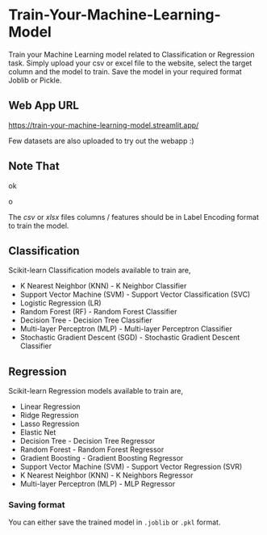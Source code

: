 # Train-Your-Machine-Learning-Model
Train your Machine Learning model related to Classification or Regression task. Simply upload your csv or excel file to the website, select the target column and the model to train. Save the model in your required format Joblib or Pickle. 

## Web App URL

https://train-your-machine-learning-model.streamlit.app/

Few datasets are also uploaded to try out the webapp :)

## Note That
ok








o


The *csv* or *xlsx* files columns / features should be in Label Encoding format to train the model. 

## Classification

Scikit-learn Classification models available to train are,

  - K Nearest Neighbor (KNN) - K Neighbor Classifier
  - Support Vector Machine (SVM) - Support Vector Classification (SVC)
  - Logistic Regression (LR)
  - Random Forest (RF) - Random Forest Classifier
  - Decision Tree - Decision Tree Classifier
  - Multi-layer Perceptron (MLP) - Multi-layer Perceptron Classifier
  - Stochastic Gradient Descent (SGD) - Stochastic Gradient Descent Classifier

## Regression 



Scikit-learn Regression models available to train are,

  - Linear Regression
  - Ridge Regression
  - Lasso Regression
  - Elastic Net
  - Decision Tree -  Decision Tree Regressor
  - Random Forest - Random Forest Regressor
  - Gradient Boosting - Gradient Boosting Regressor
  - Support Vector Machine (SVM) - Support Vector Regression (SVR)
  - K Nearest Neighbor (KNN) - K Neighbors Regressor
  - Multi-layer Perceptron (MLP) - MLP Regressor


### Saving format

You can either save the trained model in `.joblib` or `.pkl` format.








